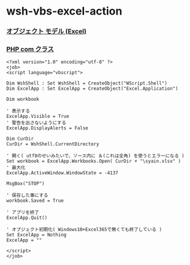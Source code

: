 # wsh-vbs-excel-action

### [オブジェクト モデル (Excel)](https://learn.microsoft.com/ja-jp/office/vba/api/overview/excel/object-model)

### [PHP com クラス](https://www.php.net/manual/ja/class.com.php)

```wsf
<?xml version="1.0" encoding="utf-8" ?>
<job>
<script language="vbscript">

Dim WshShell : Set WshShell = CreateObject("WScript.Shell")
Dim ExcelApp : Set ExcelApp = CreateObject("Excel.Application")

Dim workbook

' 表示する
ExcelApp.Visible = True
' 警告を出さないようにする
ExcelApp.DisplayAlerts = False

Dim CurDir
CurDir = WshShell.CurrentDirectory

' 開く( utf8のせいみたいで、ソース内に ＆(これは全角) を使うとエラーになる )
Set workbook = ExcelApp.Workbooks.Open( CurDir + "\syain.xlsx" )
' 最大化
ExcelApp.ActiveWindow.WindowState = -4137

MsgBox("STOP")

' 保存した事にする
workbook.Saved = True

' アプリを終了
ExcelApp.Quit()

' オブジェクト初期化( Windows10+Excel365で無くても終了している )
Set ExcelApp = Nothing
ExcelApp = ""

</script>
</job>
```
